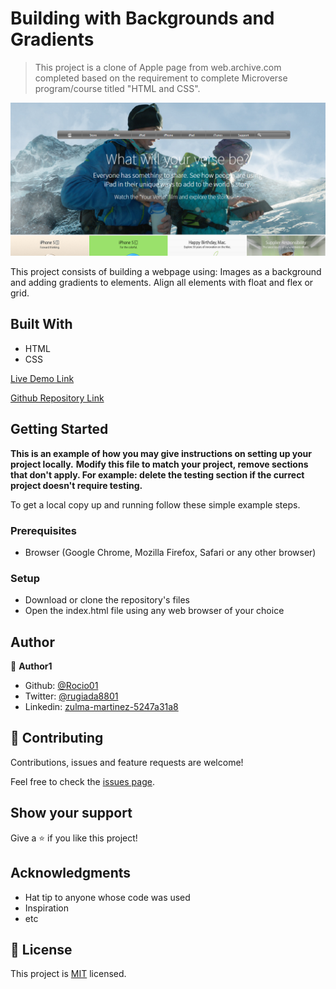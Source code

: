 # Building with Backgrounds and Gradients

> This project is a clone of Apple page from web.archive.com completed based on the requirement to complete Microverse program/course titled "HTML and CSS".

![screenshot](./app_screenshot.png)

This project consists of building a webpage using:
Images as a background and adding gradients to elements. 
Align all elements with float and flex or grid.

## Built With

- HTML
- CSS


[Live Demo Link](https://rawcdn.githack.com/Rocio01/BackgroundsandGradients/05b846f75f0e801d88aac207870c251b5d46693b/index.html)


[Github Repository Link](https://github.com/Rocio01/BackgroundsandGradients/tree/feature-branch)

## Getting Started

**This is an example of how you may give instructions on setting up your project locally.**
**Modify this file to match your project, remove sections that don't apply. For example: delete the testing section if the currect project doesn't require testing.**



To get a local copy up and running follow these simple example steps.

### Prerequisites

- Browser (Google Chrome, Mozilla Firefox, Safari or any other browser)

### Setup

- Download or clone the repository's files
- Open the index.html file using any web browser of your choice




## Author

👤 **Author1**

- Github: [@Rocio01](https://github.com/Rocio01)
- Twitter: [@rugiada8801](https://twitter.com/rugiada8801)
- Linkedin: [zulma-martinez-5247a31a8](https://www.linkedin.com/in/zulma-martinez-5247a31a8/)



## 🤝 Contributing

Contributions, issues and feature requests are welcome!

Feel free to check the [issues page](issues/).

## Show your support

Give a ⭐️ if you like this project!

## Acknowledgments

- Hat tip to anyone whose code was used
- Inspiration
- etc

## 📝 License

This project is [MIT](lic.url) licensed.
